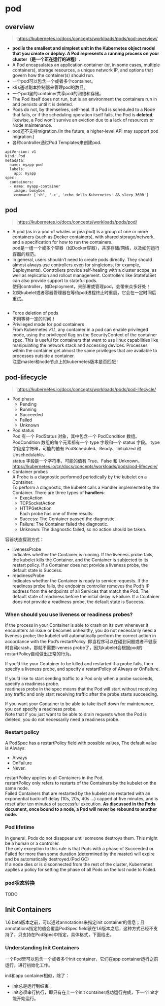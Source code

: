 # pod
## overview  

> https://kubernetes.io/docs/concepts/workloads/pods/pod-overview/  

- **pod is the smallest and simplest unit in the Kubernetes object model that you create or deploy. 
A Pod represents a running process on your cluster（是一个正在运行的进程）.**  
- A Pod encapsulates an application container (or, in some cases, multiple containers), 
storage resources, a unique network IP, and options that govern how the container(s) should run.  
- 一个pod可以包含一个或者多个container。  
- k8s通过副本控制器来管理pod的数目。  
- 一个pod里的container共享pod的网络和存储。  
- The Pod itself does not run, but is an environment the containers run in and persists until it is deleted.  
- Pods do not, by themselves, self-heal. If a Pod is scheduled to a Node that fails, 
or if the scheduling operation itself fails, the Pod is **deleted**;
likewise, a Pod won’t survive an eviction due to a lack of resources or Node maintenance.  
- pod还不支持migration.(In the future, a higher-level API may support pod migration.)  
- 各种controller通过Pod Templates来创建pod.
```
apiVersion: v1
kind: Pod
metadata:
  name: myapp-pod
  labels:
    app: myapp
spec:
  containers:
  - name: myapp-container
    image: busybox
    command: ['sh', '-c', 'echo Hello Kubernetes! && sleep 3600']
```
## pod  

> https://kubernetes.io/docs/concepts/workloads/pods/pod/  

- A pod (as in a pod of whales or pea pod) is a group of one or more containers (such as Docker containers), 
with shared storage/network, and a specification for how to run the containers.  
pod是一组一个或多个容器（如Docker容器），共享存储/网络，以及如何运行容器的规范。  
- In general, users shouldn’t need to create pods directly. 
They should almost always use controllers even for singletons, for example, Deployments). 
Controllers provide self-healing with a cluster scope, as well as replication and rollout management. 
Controllers like StatefulSet can also provide support to stateful pods.  
使用controller，如Deployment，来部署或管理pod，会带来众多好处！ 
- 如果kubelet或者容器管理器在等待pod进程终止时重启，它会在一定时间后重试。
```

```
- Force deletion of pods  
不用等待一定的时间！  
- Privileged mode for pod containers  
From Kubernetes v1.1, any container in a pod can enable privileged mode, 
using the privileged flag on the SecurityContext of the container spec. 
This is useful for containers that want to use linux capabilities like manipulating the network stack and accessing devices. 
Processes within the container get almost the same privileges that are available to processes outside a container.  
注意master和node节点上的kubernetes版本是否匹配！  
## pod-lifecycle

> https://kubernetes.io/docs/concepts/workloads/pods/pod-lifecycle/  

- Pod phase  
  - Pending  
  - Running  
  - Succeeded  
  - Failed  
  - Unknown  
- Pod status  
Pod 有一个 PodStatus 对象，其中包含一个 PodCondition 数组。 PodCondition 数组的每个元素都有一个 type 字段和一个 status 字段。
type 字段是字符串，可能的值有 PodScheduled、Ready、Initialized 和 Unschedulable。  
status 字段是一个字符串，可能的值有 True、False 和 Unknown。  
https://kubernetes.io/cn/docs/concepts/workloads/pods/pod-lifecycle/  
- Container probes  
A Probe is a diagnostic performed periodically by the kubelet on a Container.   
To perform a diagnostic, the kubelet calls a Handler implemented by the Container. There are three types of **handlers**:  
  - ExecAction  
  - TCPSocketAction  
  - HTTPGetAction  
Each probe has one of three results:  
  - Success: The Container passed the diagnostic.  
  - Failure: The Container failed the diagnostic.  
  - Unknown: The diagnostic failed, so no action should be taken.  

容器状态探测方式：  
  - livenessProbe  
Indicates whether the Container is running. If the liveness probe fails, the kubelet kills the Container, and the Container is subjected to its restart policy. If a Container does not provide a liveness probe, the default state is Success.
  - readinessProbe  
Indicates whether the Container is ready to service requests. If the readiness probe fails, the endpoints controller removes the Pod’s IP address from the endpoints of all Services that match the Pod. The default state of readiness before the initial delay is Failure. If a Container does not provide a readiness probe, the default state is Success.  
### When should you use liveness or readiness probes?  
If the process in your Container is able to crash on its own whenever it encounters an issue or becomes unhealthy, you do not necessarily need a liveness probe; the kubelet will automatically perform the correct action in accordance with the Pod’s restartPolicy. 即当程序可以在碰到问题或者不健康时自动crash，那就不需要liveness probe了，因为kubelet会根据pod的restartPolicy自动做出正常的行为。  

If you’d like your Container to be killed and restarted if a probe fails, then specify a liveness probe, and specify a restartPolicy of Always or OnFailure.  

If you’d like to start sending traffic to a Pod only when a probe succeeds, specify a readiness probe.  
readiness probe in the spec means that the Pod will start without receiving any traffic and only start receiving traffic after the probe starts succeeding.  

If you want your Container to be able to take itself down for maintenance, you can specify a readiness probe.  
Note that if you just want to be able to drain requests when the Pod is deleted, you do not necessarily need a readiness probe.  

### Restart policy
A PodSpec has a restartPolicy field with possible values, The default value is Always:  
  - Always
  - OnFailure
  - Never.   

restartPolicy applies to all Containers in the Pod.   
restartPolicy only refers to restarts of the Containers by the kubelet on the same node.  
Failed Containers that are restarted by the kubelet are restarted with an exponential back-off delay (10s, 20s, 40s …) capped at five minutes, and is reset after ten minutes of successful execution. **As discussed in the Pods document, once bound to a node, a Pod will never be rebound to another node.**  

### Pod lifetime  
In general, Pods do not disappear until someone destroys them. This might be a human or a controller.  
The only exception to this rule is that Pods with a phase of Succeeded or Failed for more than some duration (determined by the master) will expire and be automatically destroyed.(Pod GC)  
If a node dies or is disconnected from the rest of the cluster, Kubernetes applies a policy for setting the phase of all Pods on the lost node to Failed.  

### pod状态转换
TODO  

## Init Containers
1.6 beta版本之前，可以通过annotations来指定init container的信息；且annotations指定的值会覆盖PodSpec field该在1.6版本之后，这种方式已经不支持了，只支持在PodSpec中指定，具体格式，下面给出。  

### Understanding Init Containers  
一个Pod里可以包含一个或者多个init container，它们在app container运行之前运行，进行初始化工作。  

init和app container相似，除了：  
- init总是运行到结束；  
- init必须串行执行，即只有在上一个init container成功运行完成，下一个init才能开始运行。  





